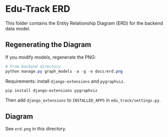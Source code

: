 # Edu-Track ERD

This folder contains the Entity Relationship Diagram (ERD) for the backend data model.

## Regenerating the Diagram

If you modify models, regenerate the PNG:

```powershell
# From backend directory
python manage.py graph_models -a -g -o docs/erd.png
```

Requirements: install `django-extensions` and `pygraphviz`.

```powershell
pip install django-extensions pygraphviz
```

Then add `django_extensions` to `INSTALLED_APPS` in `edu_track/settings.py`.

## Diagram

See `erd.png` in this directory.
